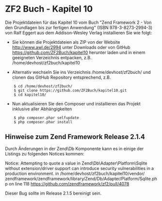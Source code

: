 ZF2 Buch - Kapitel 10
=====================

Die Projektdateien für das Kapitel 10 vom Buch "Zend Framework 2 - Von den 
Grundlagen bis zur fertigen Anwendung" (ISBN 978-3-8273-2994-3) von Ralf Eggert 
aus dem Addison-Wesley Verlag installieren Sie wie folgt:

* Sie können die Projektdateien als ZIP von der Website http://www.awl.de/2994 
  unter Downloads oder von GitHub https://github.com/ZF2Buch/kapitel10 herunter
  laden und in einem geeigneten Verzeichnis entpacken, z.B.
  /home/devhost/zf2buch/kapitel10
  
* Alternativ wechseln Sie ins Verzeichnis /home/devhost/zf2buch/ und clonen das
  GitHub Repository entsprechend, z.B.

```
    $ cd /home/devhost/zf2buch/
    $ git clone https://github.com/ZF2Buch/kapitel10.git
    $ cd kapitel10/
```
  
* Nun aktualisieren Sie den Composer und installieren das Projekt inklusive
  aller Abhängigkeiten

```
    $ php composer.phar selfupdate
    $ php composer.phar install
```

  

Hinweise zum Zend Framework Release 2.1.4
-----------------------------------------

Durch Änderungen in der Zend\Db Komponente kann es in einige der Listings zu 
folgenden Notices kommen:

   Notice: Attempting to quote a value in Zend\Db\Adapter\Platform\Sqlite 
   without extension/driver support can introduce security vulnerabilities 
   in a production environment. in /home/devhost/zf2buch/kapitel10/vendor/
   zendframework/zendframework/library/Zend/Db/Adapter/Platform/Sqlite.php 
   on line 118
   https://github.com/zendframework/zf2/pull/4078
   
Dieser Bug sollte im Release 2.1.5 bereinigt sein.
